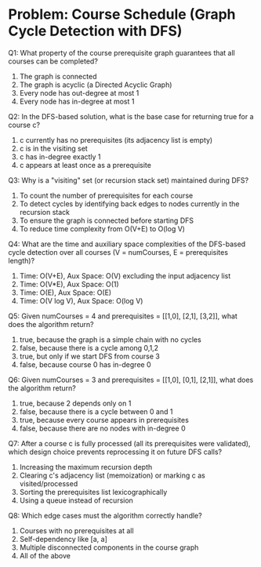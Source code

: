 # Problem: Course Schedule (Graph Cycle Detection with DFS)

Q1: What property of the course prerequisite graph guarantees that all courses can be completed?
1. The graph is connected
2. The graph is acyclic (a Directed Acyclic Graph)
3. Every node has out-degree at most 1
4. Every node has in-degree at most 1

Q2: In the DFS-based solution, what is the base case for returning true for a course c?
1. c currently has no prerequisites (its adjacency list is empty)
2. c is in the visiting set
3. c has in-degree exactly 1
4. c appears at least once as a prerequisite

Q3: Why is a "visiting" set (or recursion stack set) maintained during DFS?
1. To count the number of prerequisites for each course
2. To detect cycles by identifying back edges to nodes currently in the recursion stack
3. To ensure the graph is connected before starting DFS
4. To reduce time complexity from O(V+E) to O(log V)

Q4: What are the time and auxiliary space complexities of the DFS-based cycle detection over all courses (V = numCourses, E = prerequisites length)?
1. Time: O(V+E), Aux Space: O(V) excluding the input adjacency list
2. Time: O(V*E), Aux Space: O(1)
3. Time: O(E), Aux Space: O(E)
4. Time: O(V log V), Aux Space: O(log V)

Q5: Given numCourses = 4 and prerequisites = [[1,0], [2,1], [3,2]], what does the algorithm return?
1. true, because the graph is a simple chain with no cycles
2. false, because there is a cycle among 0,1,2
3. true, but only if we start DFS from course 3
4. false, because course 0 has in-degree 0

Q6: Given numCourses = 3 and prerequisites = [[1,0], [0,1], [2,1]], what does the algorithm return?
1. true, because 2 depends only on 1
2. false, because there is a cycle between 0 and 1
3. true, because every course appears in prerequisites
4. false, because there are no nodes with in-degree 0

Q7: After a course c is fully processed (all its prerequisites were validated), which design choice prevents reprocessing it on future DFS calls?
1. Increasing the maximum recursion depth
2. Clearing c's adjacency list (memoization) or marking c as visited/processed
3. Sorting the prerequisites list lexicographically
4. Using a queue instead of recursion

Q8: Which edge cases must the algorithm correctly handle?
1. Courses with no prerequisites at all
2. Self-dependency like [a, a]
3. Multiple disconnected components in the course graph
4. All of the above
